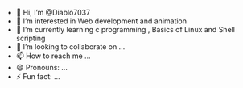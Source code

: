 - 👋 Hi, I’m @Diablo7037
- 👀 I’m interested in Web development and animation 
- 🌱 I’m currently learning c programming , Basics of Linux and Shell scripting 
- 💞️ I’m looking to collaborate on ...
- 📫 How to reach me ...
- 😄 Pronouns: ...
- ⚡ Fun fact: ...

<!---
Diablo7037/Diablo7037 is a ✨ special ✨ repository because its `README.md` (this file) appears on your GitHub profile.
You can click the Preview link to take a look at your changes.
--->
